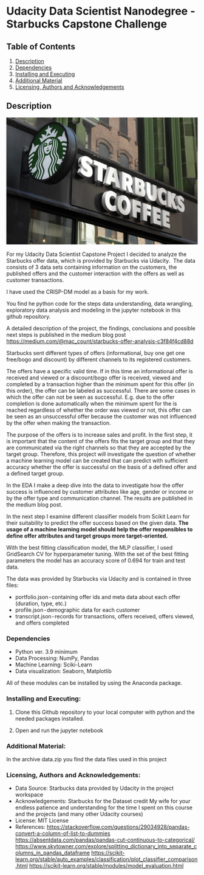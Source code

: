 # Udacity Data Scientist Nanodegree - Starbucks Capstone Challenge

## Table of Contents
1. [Description](#description)
2. [Dependencies](#dependencies)
3. [Installing and Executing](#execution)
4. [Additional Material](#additional)
5. [Licensing, Authors and Acknowledgements](#license)

<a name="descripton"></a>
## Description


![Alt-Text](./starbucks.png)



For my Udacity Data Scientist Capstone Project I decided to analyze the Starbucks offer data, which is provided by Starbucks via Udacity. 
The data consists of 3 data sets containing information on the customers, the published offers and the customer interaction with the offers as well as customer transactions.

I have used the CRISP-DM model as a basis for my work. 

You find he python code for the steps data understanding, data wrangling, exploratory data analysis and modeling in the jupyter notebook in this github repository.

A detailed description of the project, the findings, conclusions and possible next steps is published in the medium blog post https://medium.com/@mac_count/starbucks-offer-analysis-c3f84f4cd88d

Starbucks sent different types of offers (informational, buy one get one free/bogo and discount) by different channels to its registered customers.

The offers have a specific valid time. If in this time an informational offer is received and viewed or a discount/bogo offer is received, viewed and completed by a transaction higher than the minimum spent for this offer (in this order), the offer can be labeled as successful.
There are some cases in which the offer can not be seen as successful. E.g. due to the offer completion is done automatically when the minimum spent for the is reached regardless of whether the order was viewed or not, this offer can be seen as an unsuccessful offer because the customer was not influenced by the offer when making the transaction.

The purpose of the offers is to increase sales and profit. In the first step, it is important that the content of the offers fits the target group and that they are communicated via the right channels so that they are accepted by the target group. Therefore, this project will investigate the question of whether a machine learning model can be created that can predict with sufficient accuracy whether the offer is successful on the basis of a defined offer and a defined target group.

In the EDA I make a deep dive into the data to investigate how the offer success is influenced by customer attributes like age, gender or income or by the offer type and communication channel.
The results are published in the medium blog post.

In the next step I examine different classifier models from Scikit Learn for their suitability to predict the offer success based on the given data.
**The usage of a machine learning model should help the offer responsibles to define offer attributes and target groups more target-oriented.**

With the best fitting classification model, the MLP classifier, I used GridSearch CV for hyperparameter tuning. With the set of the best fitting parameters the model has an accuracy score of 0.694 for train and test data.

The data was provided by Starbucks via Udacity and is contained in three files:

- portfolio.json - containing offer ids and meta data about each offer (duration, type, etc.)
- profile.json - demographic data for each customer
- transcript.json - records for transactions, offers received, offers viewed, and offers completed


<a name="dependencies"></a>
### Dependencies

* Python ver. 3.9 minimum
* Data Processing: NumPy, Pandas
* Machine Learning: Sciki-Learn
* Data visualization: Seaborn, Matplotlib

All of these modules can be installed by using the Anaconda package.

<a name="execution"></a>
### Installing and Executing:

1. Clone this Github repository to your local computer with python and the needed packages installed.

2. Open and run the jupyter notebook

<a name="additional"></a>
### Additional Material:

In the archive data.zip you find the data files used in this project

<a name="license"></a>
### Licensing, Authors and Acknowledgements:

* Data Source: Starbucks data provided by Udacity in the project workspace
* Acknowledgements:
Starbucks for the Dataset credit
My wife for your endless patience and understanding for the time I spent on this course and the projects (and many other Udacity courses)
* License: MIT License
* References:
https://stackoverflow.com/questions/29034928/pandas-convert-a-column-of-list-to-dummies
https://absentdata.com/pandas/pandas-cut-continuous-to-categorical/
https://www.skytowner.com/explore/splitting_dictionary_into_separate_columns_in_pandas_dataframe
https://scikit-learn.org/stable/auto_examples/classification/plot_classifier_comparison.html
https://scikit-learn.org/stable/modules/model_evaluation.html
